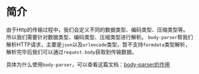 # 简介
由于Http的传输过程中，我们会定义不同的数据类型、编码类型、压缩类型等。所以我们需要针对数据类型、编码类型、压缩类型进行解析。
`body-parser`帮我们解析HTTP请求，主要是`json`以及`urlencode`类型，暂不支持`formdata`类型解析，解析完毕后我们可以通过`request.body`获取到传输数据。

具体为什么使用`body-parser`，可以查看这篇文档：[body-parser的作用](https://www.cnblogs.com/chyingp/p/nodejs-learning-express-body-parser.html)